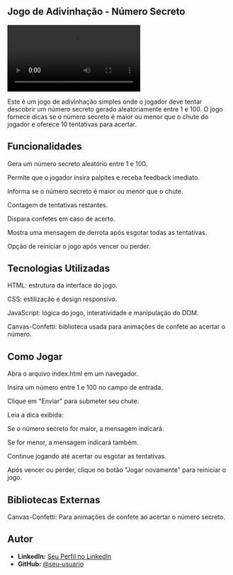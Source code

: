 ## Jogo de Adivinhação - Número Secreto

![Prévia do design jogo de adivinha que desenvolvi](./video/Gravação%20de%20Tela%202024-12-19%20183730.mp4)

Este é um jogo de adivinhação simples onde o jogador deve tentar descobrir um número secreto gerado aleatoriamente entre 1 e 100. O jogo fornece dicas se o número secreto é maior ou menor que o chute do jogador e oferece 10 tentativas para acertar.

## Funcionalidades

Gera um número secreto aleatório entre 1 e 100.

Permite que o jogador insira palpites e receba feedback imediato.

Informa se o número secreto é maior ou menor que o chute.

Contagem de tentativas restantes.

Dispara confetes em caso de acerto.

Mostra uma mensagem de derrota após esgotar todas as tentativas.

Opção de reiniciar o jogo após vencer ou perder.

## Tecnologias Utilizadas

HTML: estrutura da interface do jogo.

CSS: estilização e design responsivo.

JavaScript: lógica do jogo, interatividade e manipulação do DOM.

Canvas-Confetti: biblioteca usada para animações de confete ao acertar o número.

## Como Jogar

Abra o arquivo index.html em um navegador.

Insira um número entre 1 e 100 no campo de entrada.

Clique em "Enviar" para submeter seu chute.

Leia a dica exibida:

Se o número secreto for maior, a mensagem indicará.

Se for menor, a mensagem indicará também.

Continue jogando até acertar ou esgotar as tentativas.

Após vencer ou perder, clique no botão "Jogar novamente" para reiniciar o jogo.


## Bibliotecas Externas

Canvas-Confetti: Para animações de confete ao acertar o número secreto.

## Autor

- **LinkedIn:** [Seu Perfil no LinkedIn](#)
- **GitHub:** [@seu-usuario](https://github.com/seu-usuario)